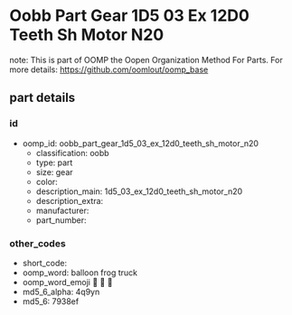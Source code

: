 # Oobb Part Gear 1D5 03 Ex 12D0 Teeth Sh Motor N20  

note: This is part of OOMP the Oopen Organization Method For Parts. For more details: https://github.com/oomlout/oomp_base

##  part details





### id
* oomp_id: oobb_part_gear_1d5_03_ex_12d0_teeth_sh_motor_n20
  * classification: oobb
  * type: part
  * size: gear
  * color: 
  * description_main: 1d5_03_ex_12d0_teeth_sh_motor_n20
  * description_extra: 
  * manufacturer: 
  * part_number: 

### other_codes
* short_code: 
* oomp_word: balloon frog truck
* oomp_word_emoji :balloon: :frog: :truck:
* md5_6_alpha: 4q9yn
* md5_6: 7938ef